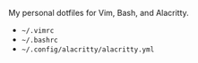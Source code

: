 My personal dotfiles for Vim, Bash, and Alacritty.

- `~/.vimrc`
- `~/.bashrc` 
- `~/.config/alacritty/alacritty.yml`
